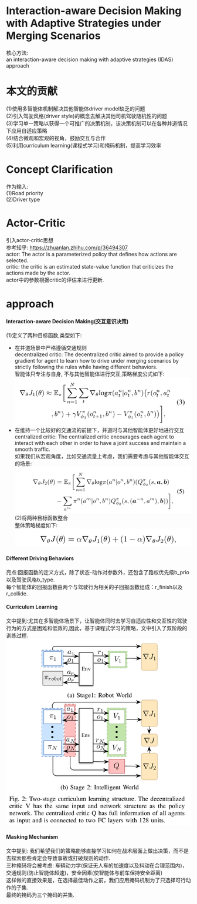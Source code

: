 # Interaction-aware Decision Making with Adaptive Strategies under Merging Scenarios
核心方法: <br>
an interaction-aware decision making with adaptive strategies (IDAS) approach
# 本文的贡献
(1)使用多智能体机制解决其他智能体driver model缺乏的问题 <br>
(2)引入驾驶风格(driver style)的概念去解决其他司机驾驶随机性的问题 <br>
(3)学习单一策略以获得一个可推广的决策机制，该决策机制可以在各种并道情况下应用自适应策略 <br>
(4)结合微观和宏观的视角，鼓励交互与合作 <br>
(5)利用curriculum learning(课程式学习)和掩码机制，提高学习效率 <br>
# Concept Clarification
作为输入: <br>
(1)Road priority <br>
(2)Driver type <br>
# Actor-Critic
引入actor-critic思想 <br>
参考知乎: https://zhuanlan.zhihu.com/p/36494307 <br>
actor: The actor is a parameterized policy that defines how actions are selected.<br>
critic: the critic is an estimated state-value function that criticizes the actions made by the actor.<br>
actor中的参数根据critic的评估来进行更新. <br>
# approach
#### Interaction-aware Decision Making(交互意识决策)
(1)定义了两种目标函数,类型如下: <br>
* 在并道场景中严格遵循交通规则 <br>
decentralized critic: The decentralized critic aimed to provide a policy gradient for agent to learn how to drive under merging scenarios by strictly following the rules while having different behaviors. <br>
智能体只专注与自身, 不与其他智能体进行交互,策略梯度公式如下: <br>
![decentralized critic](https://github.com/MA-JIE/Reinforcement-Learning-MJ/blob/master/%E6%B7%B1%E5%BA%A6%E5%BC%BA%E5%8C%96%E5%AD%A6%E4%B9%A0/paper/img/drl1.png) <br>
* 在维持一个比较好的交通流的前提下，并道时与其他智能体更好地进行交互 <br>
centralized critic: The centralized critic encourages each agent to interact with each other in order to have a joint success and maintain a smooth traffic. <br>
如果我们从宏观角度，比如交通流量上考虑，我们需要考虑与其他智能体交互的场景: <br>
![centralized critic](https://github.com/MA-JIE/Reinforcement-Learning-MJ/blob/master/%E6%B7%B1%E5%BA%A6%E5%BC%BA%E5%8C%96%E5%AD%A6%E4%B9%A0/paper/img/drl2.png) <br>
(2)将两种目标函数整合 <br>
整体策略梯度如下: <br>
![object function](https://github.com/MA-JIE/Reinforcement-Learning-MJ/blob/master/%E6%B7%B1%E5%BA%A6%E5%BC%BA%E5%8C%96%E5%AD%A6%E4%B9%A0/paper/img/drl3.png) <br>
#### Different Driving Behaviors
亮点:回报函数的定义方式，除了状态-动作对参数外，还包含了路权优先级b_prio以及驾驶风格b_type. <br>
每个智能体的回报函数由两个与驾驶行为相关的子回报函数组成：r_finish以及r_collide. <br>
#### Curriculum Learning
文中提到:尤其在多智能体场景下，让智能体同时去学习自适应性和交互性的驾驶行为的方式是困难和低效的,因此，基于课程式学习的策略，文中引入了双阶段的训练过程. <br>
![curriculum](https://github.com/MA-JIE/Reinforcement-Learning-MJ/blob/master/%E6%B7%B1%E5%BA%A6%E5%BC%BA%E5%8C%96%E5%AD%A6%E4%B9%A0/paper/img/drl4.png) <br>
#### Masking Mechanism
文中提到: 我们希望我们的策略能够直接学习如何在战术层面上做出决策，而不是去探索那些肯定会导致事故或打破规则的动作. <br>
三种掩码将会被考虑: 车辆动力学(保证无人车的加速度以及抖动在合理范围内)，交通规则(防止智能体超速)，安全因素(使智能体与前车保持安全距离) <br>
这样做的直接效果是，在选择最佳动作之前，我们应用掩码机制为了只选择可行动作的子集. <br>
最终的掩码为三个掩码的并集. <br>
